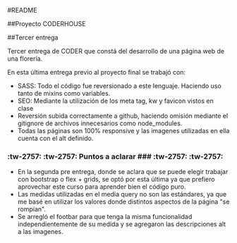 #README

##Proyecto CODERHOUSE

##Tercer entrega

Tercer entrega de CODER que constá del desarrollo de una página web de una florería. 

En esta última entrega previo al proyecto final se trabajó con:

- SASS: Todo el código fue reversionado a este lenguaje. Haciendo uso tanto de mixins como variables.
- SEO: Mediante la utilización de los meta tag, kw y favicon vistos en clase
- Reversión subida correctamente a github, haciendo omisión mediante el gitignore de archivos innecesarios como node_modules.
- Todas las páginas son 100% responsive y las imagenes utilizadas en ella cuenta con el alt definido.

### :tw-2757: :tw-2757: Puntos  a  aclarar  ### :tw-2757: :tw-2757:

- En la segunda pre entrega, donde se aclara que se puede elegir trabajar con bootstrap o flex + grids, se optó por esta última ya que prefiero aprovechar este curso para aprender bien el código puro. 
- Las medidas utilizadas en el media query no son las estándares, ya que me basé en utilizar los valores donde distintos aspectos de la página "se rompían".
- Se arregló el footbar para que tenga la misma funcionalidad independientemente de su medida y se agregaron las descripciones alt a las imagenes.